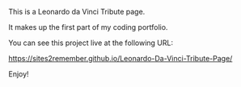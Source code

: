 This is a Leonardo da Vinci Tribute page.

It makes up the first part of my coding portfolio.

You can see this project live at the following URL:

https://sites2remember.github.io/Leonardo-Da-Vinci-Tribute-Page/

Enjoy!
